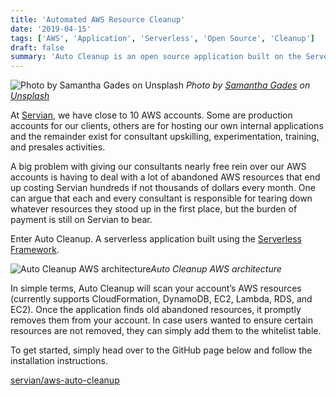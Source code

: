 ```yaml
---
title: 'Automated AWS Resource Cleanup'
date: '2019-04-15'
tags: ['AWS', 'Application', 'Serverless', 'Open Source', 'Cleanup']
draft: false
summary: 'Auto Cleanup is an open source application built on the Serverless Framework'
---
```


![Photo by [Samantha Gades](https://unsplash.com/@srosinger3997?utm_source=medium&utm_medium=referral) on [Unsplash](https://unsplash.com?utm_source=medium&utm_medium=referral)](https://cdn-images-1.medium.com/max/12032/0*byh2t-TLH3zDjk0K)
_Photo by [Samantha Gades](https://unsplash.com/@srosinger3997?utm_source=medium&utm_medium=referral) on [Unsplash](https://unsplash.com?utm_source=medium&utm_medium=referral)_

At [Servian](https://www.servian.com/cloud/), we have close to 10 AWS accounts. Some are production accounts for our clients, others are for hosting our own internal applications and the remainder exist for consultant upskilling, experimentation, training, and presales activities.

A big problem with giving our consultants nearly free rein over our AWS accounts is having to deal with a lot of abandoned AWS resources that end up costing Servian hundreds if not thousands of dollars every month. One can argue that each and every consultant is responsible for tearing down whatever resources they stood up in the first place, but the burden of payment is still on Servian to bear.

Enter Auto Cleanup. A serverless application built using the [Serverless Framework](https://serverless.com/).

![Auto Cleanup AWS architecture](https://cdn-images-1.medium.com/max/2000/1*CppFNHrSFvugQR7IKshsgg.png)_Auto Cleanup AWS architecture_

In simple terms, Auto Cleanup will scan your account’s AWS resources (currently supports CloudFormation, DynamoDB, EC2, Lambda, RDS, and EC2). Once the application finds old abandoned resources, it promptly removes them from your account. In case users wanted to ensure certain resources are not removed, they can simply add them to the whitelist table.

To get started, simply head over to the GitHub page below and follow the installation instructions.

[servian/aws-auto-cleanup](https://github.com/servian/aws-auto-cleanup)
